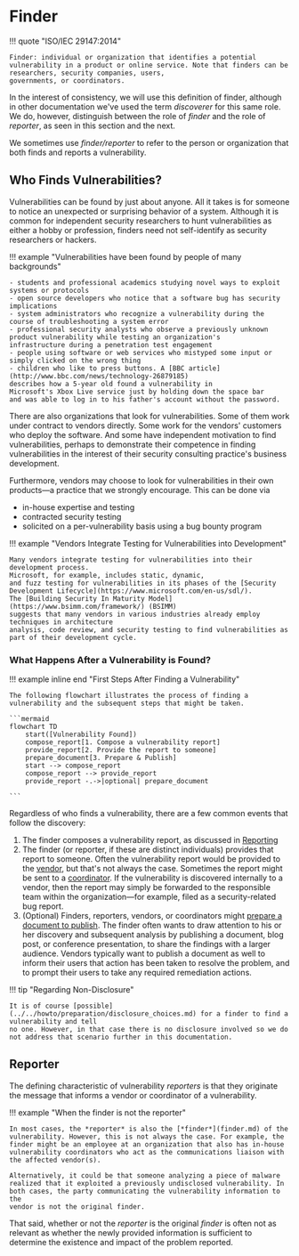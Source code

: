 # Finder

!!! quote "ISO/IEC 29147:2014"

    Finder: individual or organization that identifies a potential
    vulnerability in a product or online service. Note that finders can be researchers, security companies, users, 
    governments, or coordinators.

In the interest of consistency, we will use this
definition of finder, although in other documentation we've used the
term _discoverer_ for this same role. We do, however, distinguish between
the role of _finder_ and the role of _reporter_, as seen in this section and
the next.

We sometimes use _finder/reporter_ to refer to the person or organization
that both finds and reports a vulnerability.


## Who Finds Vulnerabilities?

Vulnerabilities can be found by just about anyone. All it takes is for
someone to notice an unexpected or surprising behavior of a system.
Although it is common for independent security researchers to hunt
vulnerabilities as either a hobby or profession, finders need not
self-identify as security researchers or hackers.

!!! example "Vulnerabilities have been found by people of many backgrounds"

    - students and professional academics studying novel ways to exploit
    systems or protocols
    - open source developers who notice that a software bug has security
    implications
    - system administrators who recognize a vulnerability during the
    course of troubleshooting a system error
    - professional security analysts who observe a previously unknown
    product vulnerability while testing an organization's
    infrastructure during a penetration test engagement
    - people using software or web services who mistyped some input or
    simply clicked on the wrong thing
    - children who like to press buttons. A [BBC article](http://www.bbc.com/news/technology-26879185)
    describes how a 5-year old found a vulnerability in
    Microsoft's Xbox Live service just by holding down the space bar
    and was able to log in to his father's account without the password.


There are also organizations that look for vulnerabilities. Some of them
work under contract to vendors directly. Some work for the vendors'
customers who deploy the software. And some have independent motivation
to find vulnerabilities, perhaps to demonstrate their competence in
finding vulnerabilities in the interest of their security consulting
practice's business development.

Furthermore, vendors may choose to look for vulnerabilities in their own
products&mdash;a practice that we strongly encourage. This can be done via

- in-house expertise and testing
- contracted security testing
- solicited on a per-vulnerability basis using a bug bounty program

!!! example "Vendors Integrate Testing for Vulnerabilities into Development"

    Many vendors integrate testing for vulnerabilities into their development process.
    Microsoft, for example, includes static, dynamic,
    and fuzz testing for vulnerabilities in its phases of the [Security
    Development Lifecycle](https://www.microsoft.com/en-us/sdl/).
    The [Building Security In Maturity Model](https://www.bsimm.com/framework/) (BSIMM)
    suggests that many vendors in various industries already employ techniques in architecture
    analysis, code review, and security testing to find vulnerabilities as
    part of their development cycle.

### What Happens After a Vulnerability is Found?

!!! example inline end "First Steps After Finding a Vulnerability"

    The following flowchart illustrates the process of finding a
    vulnerability and the subsequent steps that might be taken.

    ```mermaid
    flowchart TD
        start([Vulnerability Found])
        compose_report[1. Compose a vulnerability report]
        provide_report[2. Provide the report to someone]
        prepare_document[3. Prepare & Publish]
        start --> compose_report
        compose_report --> provide_report
        provide_report -.->|optional| prepare_document
    
    ```

Regardless of who finds a vulnerability, there are a few common events
that follow the discovery:

1. The finder composes a vulnerability report, as discussed in [Reporting](../phases/reporting.md)
2. The finder (or reporter, if these are distinct individuals) provides
    that report to someone. Often the vulnerability report would be
    provided to the [vendor](vendor.md), but that's not always the case. Sometimes
    the report might be sent to a [coordinator](coordinator.md). If the vulnerability is
    discovered internally to a vendor, then the report may simply be
    forwarded to the responsible team within the organization&mdash;for
    example, filed as a security-related bug report. 
3. (Optional) Finders, reporters, vendors, or coordinators might
    [prepare a document to publish](../phases/public_awareness.md). The finder often wants to draw
    attention to his or her discovery and subsequent analysis by
    publishing a document, blog post, or conference presentation, to
    share the findings with a larger audience. Vendors typically want to
    publish a document as well to inform their users that action has
    been taken to resolve the problem, and to prompt their users to take
    any required remediation actions.


!!! tip "Regarding Non-Disclosure"

    It is of course [possible](../../howto/preparation/disclosure_choices.md) for a finder to find a vulnerability and tell
    no one. However, in that case there is no disclosure involved so we do
    not address that scenario further in this documentation.

## Reporter

The defining characteristic of vulnerability *reporters* is that they
originate the message that informs a vendor or coordinator of a
vulnerability.

!!! example "When the finder is not the reporter"

    In most cases, the *reporter* is also the [*finder*](finder.md) of the
    vulnerability. However, this is not always the case. For example, the
    finder might be an employee at an organization that also has in-house
    vulnerability coordinators who act as the communications liaison with
    the affected vendor(s).

    Alternatively, it could be that someone analyzing a piece of malware
    realized that it exploited a previously undisclosed vulnerability. In
    both cases, the party communicating the vulnerability information to the
    vendor is not the original finder.

That said, whether or not the
_reporter_ is the original _finder_ is often not as relevant as whether the
newly provided information is sufficient to determine the existence and
impact of the problem reported.


